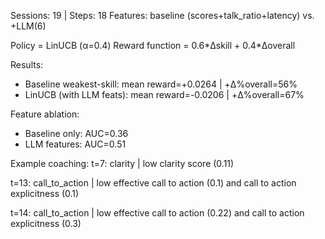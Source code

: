 Sessions: 19 | Steps: 18
Features: baseline (scores+talk_ratio+latency) vs. +LLM(6)

Policy = LinUCB (α=0.4)
Reward function = 0.6\*Δskill + 0.4\*Δoverall

Results:
- Baseline weakest-skill: mean reward=+0.0264 | +Δ%overall=56%
- LinUCB (with LLM feats): mean reward=-0.0206 | +Δ%overall=67%

Feature ablation:
- Baseline only: AUC=0.36
- LLM features: AUC=0.51

Example coaching:
t=7: clarity | low clarity score (0.11)

t=13: call_to_action | low effective call to action (0.1) and call to action explicitness (0.1)

t=14: call_to_action | low effective call to action (0.22) and call to action explicitness (0.3)
